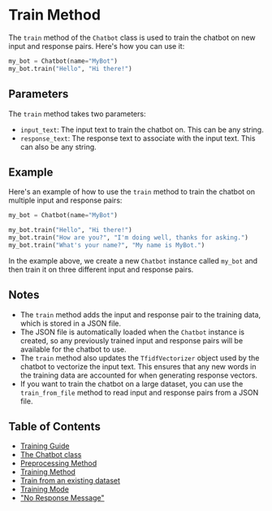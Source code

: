 
# Train Method

The `train` method of the `Chatbot` class is used to train the chatbot on new input and response pairs. Here's how you can use it:
```python
my_bot = Chatbot(name="MyBot")
my_bot.train("Hello", "Hi there!")
```

## Parameters

The `train` method takes two parameters:

-   `input_text`: The input text to train the chatbot on. This can be any string.
-   `response_text`: The response text to associate with the input text. This can also be any string.

## Example

Here's an example of how to use the `train` method to train the chatbot on multiple input and response pairs:

```python
my_bot = Chatbot(name="MyBot")

my_bot.train("Hello", "Hi there!")
my_bot.train("How are you?", "I'm doing well, thanks for asking.")
my_bot.train("What's your name?", "My name is MyBot.")
```

In the example above, we create a new `Chatbot` instance called `my_bot` and then train it on three different input and response pairs.

## Notes

-   The `train` method adds the input and response pair to the training data, which is stored in a JSON file.
-   The JSON file is automatically loaded when the `Chatbot` instance is created, so any previously trained input and response pairs will be available for the chatbot to use.
-   The `train` method also updates the `TfidfVectorizer` object used by the chatbot to vectorize the input text. This ensures that any new words in the training data are accounted for when generating response vectors.
-   If you want to train the chatbot on a large dataset, you can use the `train_from_file` method to read input and response pairs from a JSON file.


## Table of Contents
 
 - [Training Guide](TRAINING.md)
 - [The Chatbot class](CHATBOTCLASS.md)
 - [Preprocessing Method](PREPROCESSING.md)
 - [Training Method](TRAINMETHOD.md)
 - [Train from an existing dataset](DATASETTRAINING.md)
 - [Training Mode](TRAININGMODE.md)
 - ["No Response Message"](NORESPONSE.md)